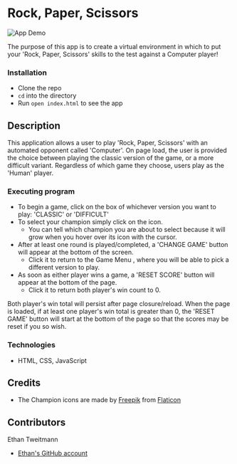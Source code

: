 # Rock, Paper, Scissors
![App Demo](assets/README.gif)

The purpose of this app is to create a virtual environment in which to put your 'Rock, Paper, Scissors' skills to the test against a Computer player!

### Installation

* Clone the repo
* `cd` into the directory
* Run `open index.html` to see the app

## Description

This application allows a user to play 'Rock, Paper, Scissors' with an automated opponent called 'Computer'. On page load, the user is provided the choice between playing the classic version of the game, or a more difficult variant. Regardless of which game they choose, users play as the 'Human' player.

### Executing program

* To begin a game, click on the box of whichever version you want to play: 'CLASSIC' or 'DIFFICULT'
* To select your champion simply click on the icon.
  - You can tell which champion you are about to select because it will grow when you hover over its icon with the cursor.
* After at least one round is played/completed, a 'CHANGE GAME' button will appear at the bottom of the screen.
  - Click it to return to the Game Menu , where you will be able to pick a different version to play.
* As soon as either player wins a game, a 'RESET SCORE' button will appear at the bottom of the page.
  - Click it to return both player's win count to 0.

Both player's win total will persist after page closure/reload. When the page is loaded, if at least one player's win total is greater than 0, the 'RESET GAME' button will start at the bottom of the page so that the scores may be reset if you so wish.

### Technologies

* HTML, CSS, JavaScript

## Credits

- The Champion icons are made by [Freepik]("https://www.freepik.com") from [Flaticon]("https://www.flaticon.com/")


## Contributors
Ethan Tweitmann
- [Ethan's GitHub account](https://github.com/ectweitmann)
